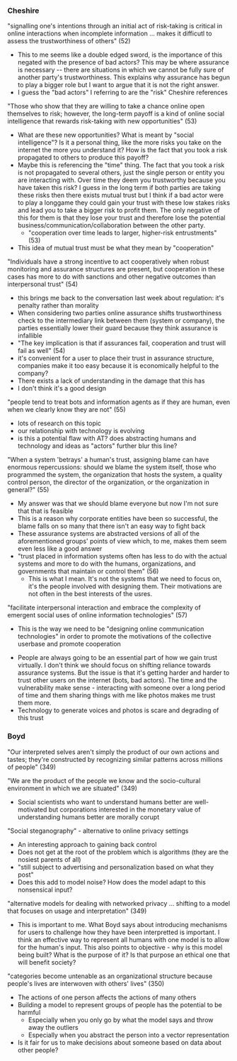 ### Cheshire
"signalling one's intentions through an initial act of risk-taking is critical
  in online interactions when incomplete information ... makes it difficutl to
assess the trustworthiness of others" (52) 
- This to me seems like a double edged sword, is the importance of this negated
  with the presence of bad actors? This may be where assurance is necessary --
there are situations in which we cannot be fully sure of another party's
trustworthiness. This explains why assurance has begun to play a bigger role but
I want to argue that it is not the right answer.
- I guess the "bad actors" I referring to are the "risk" Cheshire references

"Those who show that they are willing to take a chance online open themselves to
risk; however, the long-term payoff is a kind of online social intelligence that
rewards risk-taking with new opportunities" (53)
- What are these new opportunities? What is meant by "social intelligence"? Is
  it a personal thing, like the more risks you take on the internet the more you
understand it? How is the fact that you took a risk propagated to others to
produce this payoff?
- Maybe this is referencing the "time" thing. The fact that you took a risk is
  not propagated to several others, just the single person or entity you are
interacting with. Over time they deem you trustworthy because you have
taken this risk? I guess in the long term if both parties are taking these risks
then there exists mutual trust but I think if a bad actor were to play a
longgame they could gain your trust with these low stakes risks and lead you to
take a bigger risk to profit them. The only negative of this for them is that
they lose your trust and therefore lose the potential
business/communication/collaboration between the other party.
    - "cooperation over time leads to larger, higher-risk entrustments" (53)
- This idea of mutual trust must be what they mean by "cooperation"

"Individuals have a strong incentive to act cooperatively when robust monitoring
and assurance structures are present, but cooperation in these cases has more to
do with sanctions and other negative outcomes than interpersonal trust" (54)
- this brings me back to the conversation last week about regulation: it's
  penalty rather than morality
- When considering two parties online assurance shifts trustworthiness check to
  the intermediary link between them (system or company), the parties
essentially lower their guard because they think assurance is infallible
- "The key implication is that if assurances fail, cooperation and trust will
  fail as well" (54) 
- it's convenient for a user to place their trust in assurance structure,
  companies make it too easy because it is economically helpful to the company?
- There exists a lack of understanding in the damage that this has
- I don't think it's a good design

"people tend to treat bots and information agents as if they are human, even
when we clearly know they are not" (55)
- lots of research on this topic
- our relationship with technology is evolving
- is this a potential flaw with AT? does abstracting humans and technology and
  ideas as "actors" further blur this line?

"When a system 'betrays' a human's trust, assigning blame can have enormous
repercussions: should we blame the system itself, those who programmed the
system, the organization that hosts the system, a quality control person, the
director of the organization, or the organization in general?" (55)
- My answer was that we should blame everyone but now I'm not sure that that is
  feasible
- This is a reason why corporate entities have been so successful, the blame
  falls on so many that there isn't an easy way to fight back 
- These assurance systems are abstracted versions of all of the aforementioned
  groups' points of view which, to me, makes them seem even less like a good
answer
- "trust placed in information systems often has less to do with the actual
systems and more to do with the humans, organizations, and governments that
maintain or control them" (56)
    - This is what I mean. It's not the systems that we need to focus on, it's
      the people involved with designing them. Their motivations are not often
in the best interests of the usres.

"facilitate interpersonal interaction and embrace the complexity of emergent
social uses of online information technologies" (57)
- This is the way we need to be "designing online communication technologies" in
  order to promote the motivations of the collective userbase and promote
cooperation

* People are always going to be an essential part of how we gain trust
virtually. I don't think we should focus on shifting reliance towards assurance
systems. But the issue is that it's getting harder and harder to trust other
users on the internet (bots, bad actors). The time and the vulnerability make
sense - interacting with someone over a long period of time and them sharing
things with me like photos makes me trust them more. 
* Technology to generate voices and photos is scare and degrading of this trust


### Boyd

"Our interpreted selves aren't simply the product of our own actions and tastes;
they're constructed by recognizing similar patterns across millions of people"
(349)

"We are the product of the people we know and the socio-cultural environment in
which we are situated" (349)
- Social scientists who want to understand humans better are well-motivated but
  corporations interested in the monetary value of understanding humans better
are morally corupt

"Social steganography" - alternative to online privacy settings
- An interesting approach to gaining back control 
- Does not get at the root of the problem which is algorithms (they are the
  nosiest parents of all)
- "still subject to advertising and personalization based on what they post" 
- Does this add to model noise? How does the model adapt to this nonsensical
  input?

"alternative models for dealing with networked privacy ... shifting to a model
that focuses on usage and interpretation" (349)
- This is important to me. What Boyd says about introducing mechanisms for users
  to challenge how they have been interpretted is important. I think an
effective way to represent all humans with one model is to allow for the human's
input. This also points to objective - why is this model being built? What is
the purpose of it? Is that purpose an ethical one that will benefit society? 

"categories become untenable as an organizational structure because people's
lives are interwoven with others' lives" (350)
- The actions of one person affects the actions of many others
- Building a model to represent groups of people has the potential to be harmful 
    - Especially when you only go by what the model says and throw away the
      outliers 
    - Especially when you abstract the person into a vector representation
- Is it fair for us to make decisions about someone based on data about other
  people?


###
